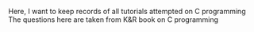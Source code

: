 Here, I want to keep records of all tutorials attempted on C programming
The questions here are taken from K&R book on C programming
